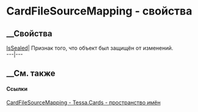 # CardFileSourceMapping - свойства
##  __Свойства
[IsSealed](P_Tessa_Cards_CardFileSourceMapping_IsSealed.htm)| Признак того,
что объект был защищён от изменений.  
---|---  
##  __См. также
#### Ссылки
[CardFileSourceMapping - ](T_Tessa_Cards_CardFileSourceMapping.htm)
[Tessa.Cards - пространство имён](N_Tessa_Cards.htm)
